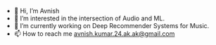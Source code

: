 - 👋 Hi, I’m Avnish
- 👀 I’m interested in the intersection of Audio and ML.
- 🌱 I’m currently working on Deep Recommender Systems for Music.
- 📫 How to reach me avnish.kumar.24.ak.ak@gmail.com

<!---
kavnish/kavnish is a ✨ special ✨ repository because its `README.md` (this file) appears on your GitHub profile.
You can click the Preview link to take a look at your changes.
--->
